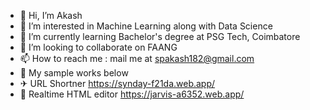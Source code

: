 - 👋 Hi, I’m Akash
- 👀 I’m interested in Machine Learning along with Data Science
- 🌱 I’m currently learning Bachelor's degree at PSG Tech, Coimbatore
- 💞️ I’m looking to collaborate on FAANG 
- 📫 How to reach me : mail me at spakash182@gmail.com
- 🚀 My sample works below 
- ✈ URL Shortner https://synday-f21da.web.app/
- 🛴 Realtime HTML editor https://jarvis-a6352.web.app/

<!---
AkashSCIENTIST/AkashSCIENTIST is a ✨ special ✨ repository because its `README.md` (this file) appears on your GitHub profile.
You can click the Preview link to take a look at your changes.
--->
